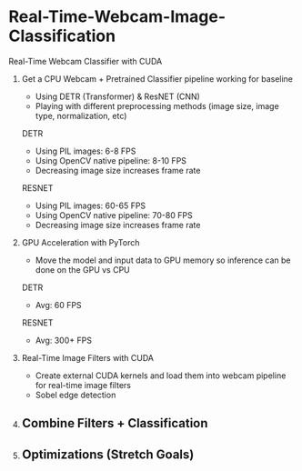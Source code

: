 # Real-Time-Webcam-Image-Classification
Real-Time Webcam Classifier with CUDA

1. Get a CPU Webcam + Pretrained Classifier pipeline working for baseline
    - Using DETR (Transformer) & ResNET (CNN)
    - Playing with different preprocessing methods (image size, image type, normalization, etc)

    DETR
    - Using PIL images: 6-8 FPS
    - Using OpenCV native pipeline: 8-10 FPS
    - Decreasing image size increases frame rate

    RESNET
    - Using PIL images: 60-65 FPS
    - Using OpenCV native pipeline: 70-80 FPS 
    - Decreasing image size increases frame rate

2. GPU Acceleration with PyTorch
    -  Move the model and input data to GPU memory so inference can be done on the GPU vs CPU

    DETR
    - Avg: 60 FPS

    RESNET
    - Avg: 300+ FPS

3. Real-Time Image Filters with CUDA
    - Create external CUDA kernels and load them into webcam pipeline for real-time image filters
    - Sobel edge detection

4. Combine Filters + Classification
    - 

5. Optimizations (Stretch Goals)
    - 
